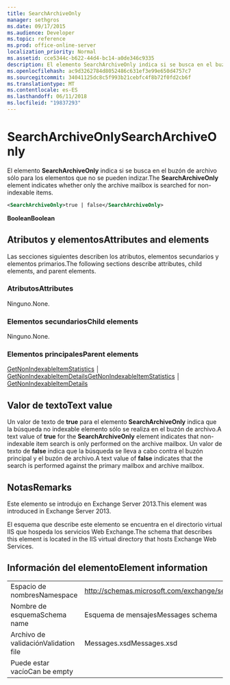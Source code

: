```yaml
---
title: SearchArchiveOnly
manager: sethgros
ms.date: 09/17/2015
ms.audience: Developer
ms.topic: reference
ms.prod: office-online-server
localization_priority: Normal
ms.assetid: cce5344c-b622-44d4-bc14-a0de346c9335
description: El elemento SearchArchiveOnly indica si se busca en el buzón de archivo sólo para los elementos que no se pueden indizar.
ms.openlocfilehash: ac9d3262784d8052486c631ef3e99e650d4757c7
ms.sourcegitcommit: 34041125dc8c5f993b21cebfc4f8b72f0fd2cb6f
ms.translationtype: MT
ms.contentlocale: es-ES
ms.lasthandoff: 06/11/2018
ms.locfileid: "19837293"
---
```

# <a name="searcharchiveonly"></a><span data-ttu-id="7f2f6-103">SearchArchiveOnly</span><span class="sxs-lookup"><span data-stu-id="7f2f6-103">SearchArchiveOnly</span></span>

<span data-ttu-id="7f2f6-104">El elemento **SearchArchiveOnly** indica si se busca en el buzón de archivo sólo para los elementos que no se pueden indizar.</span><span class="sxs-lookup"><span data-stu-id="7f2f6-104">The **SearchArchiveOnly** element indicates whether only the archive mailbox is searched for non-indexable items.</span></span> 
  
```xml
<SearchArchiveOnly>true | false</SearchArchiveOnly>
```

 <span data-ttu-id="7f2f6-105">**Boolean**</span><span class="sxs-lookup"><span data-stu-id="7f2f6-105">**Boolean**</span></span>
## <a name="attributes-and-elements"></a><span data-ttu-id="7f2f6-106">Atributos y elementos</span><span class="sxs-lookup"><span data-stu-id="7f2f6-106">Attributes and elements</span></span>

<span data-ttu-id="7f2f6-107">Las secciones siguientes describen los atributos, elementos secundarios y elementos primarios.</span><span class="sxs-lookup"><span data-stu-id="7f2f6-107">The following sections describe attributes, child elements, and parent elements.</span></span>
  
### <a name="attributes"></a><span data-ttu-id="7f2f6-108">Atributos</span><span class="sxs-lookup"><span data-stu-id="7f2f6-108">Attributes</span></span>

<span data-ttu-id="7f2f6-109">Ninguno.</span><span class="sxs-lookup"><span data-stu-id="7f2f6-109">None.</span></span>
  
### <a name="child-elements"></a><span data-ttu-id="7f2f6-110">Elementos secundarios</span><span class="sxs-lookup"><span data-stu-id="7f2f6-110">Child elements</span></span>

<span data-ttu-id="7f2f6-111">Ninguno.</span><span class="sxs-lookup"><span data-stu-id="7f2f6-111">None.</span></span>
  
### <a name="parent-elements"></a><span data-ttu-id="7f2f6-112">Elementos principales</span><span class="sxs-lookup"><span data-stu-id="7f2f6-112">Parent elements</span></span>

<span data-ttu-id="7f2f6-113">[GetNonIndexableItemStatistics](getnonindexableitemstatistics.md) │ [GetNonIndexableItemDetails](getnonindexableitemdetails.md)</span><span class="sxs-lookup"><span data-stu-id="7f2f6-113">[GetNonIndexableItemStatistics](getnonindexableitemstatistics.md) │ [GetNonIndexableItemDetails](getnonindexableitemdetails.md)</span></span>
  
## <a name="text-value"></a><span data-ttu-id="7f2f6-114">Valor de texto</span><span class="sxs-lookup"><span data-stu-id="7f2f6-114">Text value</span></span>

<span data-ttu-id="7f2f6-115">Un valor de texto de **true** para el elemento **SearchArchiveOnly** indica que la búsqueda no indexable elemento sólo se realiza en el buzón de archivo.</span><span class="sxs-lookup"><span data-stu-id="7f2f6-115">A text value of **true** for the **SearchArchiveOnly** element indicates that non-indexable item search is only performed on the archive mailbox.</span></span> <span data-ttu-id="7f2f6-116">Un valor de texto de **false** indica que la búsqueda se lleva a cabo contra el buzón principal y el buzón de archivo.</span><span class="sxs-lookup"><span data-stu-id="7f2f6-116">A text value of **false** indicates that the search is performed against the primary mailbox and archive mailbox.</span></span> 
  
## <a name="remarks"></a><span data-ttu-id="7f2f6-117">Notas</span><span class="sxs-lookup"><span data-stu-id="7f2f6-117">Remarks</span></span>

<span data-ttu-id="7f2f6-118">Este elemento se introdujo en Exchange Server 2013.</span><span class="sxs-lookup"><span data-stu-id="7f2f6-118">This element was introduced in Exchange Server 2013.</span></span>
  
<span data-ttu-id="7f2f6-119">El esquema que describe este elemento se encuentra en el directorio virtual IIS que hospeda los servicios Web Exchange.</span><span class="sxs-lookup"><span data-stu-id="7f2f6-119">The schema that describes this element is located in the IIS virtual directory that hosts Exchange Web Services.</span></span>
  
## <a name="element-information"></a><span data-ttu-id="7f2f6-120">Información del elemento</span><span class="sxs-lookup"><span data-stu-id="7f2f6-120">Element information</span></span>

|||
|:-----|:-----|
|<span data-ttu-id="7f2f6-121">Espacio de nombres</span><span class="sxs-lookup"><span data-stu-id="7f2f6-121">Namespace</span></span>  <br/> |http://schemas.microsoft.com/exchange/services/2006/messages  <br/> |
|<span data-ttu-id="7f2f6-122">Nombre de esquema</span><span class="sxs-lookup"><span data-stu-id="7f2f6-122">Schema name</span></span>  <br/> |<span data-ttu-id="7f2f6-123">Esquema de mensajes</span><span class="sxs-lookup"><span data-stu-id="7f2f6-123">Messages schema</span></span>  <br/> |
|<span data-ttu-id="7f2f6-124">Archivo de validación</span><span class="sxs-lookup"><span data-stu-id="7f2f6-124">Validation file</span></span>  <br/> |<span data-ttu-id="7f2f6-125">Messages.xsd</span><span class="sxs-lookup"><span data-stu-id="7f2f6-125">Messages.xsd</span></span>  <br/> |
|<span data-ttu-id="7f2f6-126">Puede estar vacío</span><span class="sxs-lookup"><span data-stu-id="7f2f6-126">Can be empty</span></span>  <br/> ||
   

